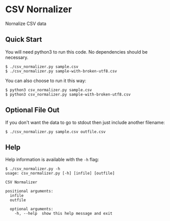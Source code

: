 # CSV Nornalizer

Nornalize CSV data

## Quick Start

You will need python3 to run this code.  No dependencies should be necessary.

```
$ ./csv_normalizer.py sample.csv
$ ./csv_normalizer.py sample-with-broken-utf8.csv
```

You can also choose to run it this way:

```
$ python3 csv_normalizer.py sample.csv
$ python3 csv_normalizer.py sample-with-broken-utf8.csv
```

## Optional File Out

If you don't want the data to go to stdout then just include another filename:

```
$ ./csv_normalizer.py sample.csv outfile.csv
```

## Help

Help information is available with the `-h` flag:

```
$ ./csv_normalizer.py -h
usage: csv_normalizer.py [-h] [infile] [outfile]

CSV Normalizer

positional arguments:
  infile
  outfile

  optional arguments:
    -h, --help  show this help message and exit
```
